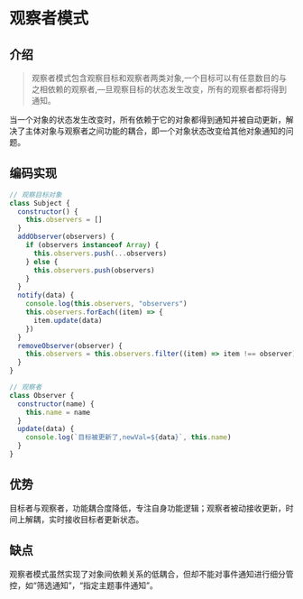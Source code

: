 # 观察者模式

## 介绍

> 观察者模式包含观察目标和观察者两类对象,一个目标可以有任意数目的与之相依赖的观察者,—旦观察目标的状态发生改变，所有的观察者都将得到通知。

当一个对象的状态发生改变时，所有依赖于它的对象都得到通知并被自动更新，解决了主体对象与观察者之间功能的耦合，即一个对象状态改变给其他对象通知的问题。

## 编码实现

```js
// 观察目标对象
class Subject {
  constructor() {
    this.observers = []
  }
  addObserver(observers) {
    if (observers instanceof Array) {
      this.observers.push(...observers)
    } else {
      this.observers.push(observers)
    }
  }
  notify(data) {
    console.log(this.observers, "observers")
    this.observers.forEach((item) => {
      item.update(data)
    })
  }
  removeObserver(observer) {
    this.observers = this.observers.filter((item) => item !== observer)
  }
}

// 观察者
class Observer {
  constructor(name) {
    this.name = name
  }
  update(data) {
    console.log(`目标被更新了,newVal=${data}`, this.name)
  }
}
```

## 优势

目标者与观察者，功能耦合度降低，专注自身功能逻辑；观察者被动接收更新，时间上解耦，实时接收目标者更新状态。

## 缺点

观察者模式虽然实现了对象间依赖关系的低耦合，但却不能对事件通知进行细分管控，如“筛选通知”，“指定主题事件通知”。
